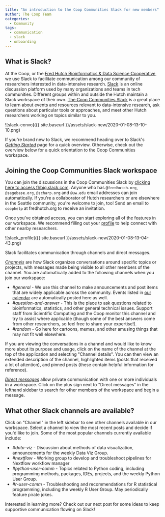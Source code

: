 ```yaml
---
title: "An introduction to the Coop Communities Slack for new members"
author: The Coop Team
categories:
  - Community
tags:
  - communication
  - slack
  - onboarding
---
```


## What is Slack?

At the Coop, or the [Fred Hutch Bioinformatics & Data Science Cooperative](https://research.fhcrc.org/coop/en.html), we use Slack to facilitate communication among our community of researchers interested in data-intensive research. [Slack](https://slack.com) is an online discussion platform used by many organizations and teams in tech communities. Different groups within and outside the Hutch maintain a Slack workspace of their own. [The Coop Communities Slack](https://fhbig.slack.com/) is a great place to learn about events and resources relevant to data-intensive research, ask questions about particular tools or approaches, and meet other Hutch researchers working on topics similar to you.

![slack-convo]({{ site.baseurl }}/assets/slack-new/2020-01-08-13-10-10.png)

If you're brand new to Slack, we recommend heading over to Slack's [_Getting Started_](https://slack.com/help/articles/218080037-getting-started-for-new-members) page for a quick overview. Otherwise, check out the overview below for a quick orientation to the Coop Communities workspace.

## Joining the Coop Communities Slack workspace

You can join the discussions in the Coop Communities Slack by [clicking here to access fhbig.slack.com](https://fhbig.slack.com/). Anyone who has `@fredhutch.org`, `@sagebase.org`, `@scharp.org` and `@uw.edu` email addresses can join automatically. If you're a collaborator of Hutch researchers or are elsewhere in the Seattle community, you're welcome to join, too! Send an email to `coophelp` at fredhutch.org to receive an invitation.

Once you've obtained access, you can start exploring all of the features in our workspace. We recommend filling out your [profile](https://slack.com/help/articles/204092246-Edit-your-profile) to help connect with other nearby researchers.

![slack_profile]({{ site.baseurl }}/assets/slack-new/2020-01-08-13-04-43.png)

Slack facilitates communication through channels and direct messages.

[_Channels_](https://slack.com/help/articles/360017938993-What-is-a-channel) are how Slack organizes conversations around specific topics or projects, with messages made being visible to all other members of the channel. You are automatically added to the following channels when you join our workspace:
- *#general* - We use this channel to make announcements and post items that are widely applicable across the community. Events listed in [our calendar](https://fredhutch.github.io/coop/calendar/) are automatically posted here as well.
- *#question-and-answer* - This is the place to ask questions related to bioinformatics, statistics, and other general technical issues. Support staff from Scientific Computing and the Coop monitor this channel and try to assist where applicable (though some of the best answers come from other researchers, so feel free to share your expertise!).
- *#random* - Go here for cartoons, memes, and other amusing things that may not fit well elsewhere.

If you are viewing the conversations in a channel and would like to know more about its purpose and usage, click on the name of the channel at the top of the application and selecting "Channel details". You can then view an extended description of the channel, highlighted items (posts that received a lot of attention), and pinned posts (these contain helpful information for reference).

[_Direct messages_](https://slack.com/help/articles/201457107-Send-and-read-messages) allow private communication with one or more individuals in a workspace. Click on the plus sign next to "Direct messages" in the lefthand sidebar to search for other members of the workspace and begin a message.

## What other Slack channels are available?

Click on "Channel" in the left sidebar to see other channels available in our workspace. Select a channel to view the most recent posts and decide if you'd like to join. Some of the most popular channels currently available include:

- *#data-viz* - Discussion about methods of data visualization, announcements for the weekly Data Viz Group.
- *#nextflow* - Working group to develop and troubleshoot pipelines for Nextflow workflow manager
- *#python-user-comm* - Topics related to Python coding, including programming methods, packages, IDEs, projects, and the weekly Python User Group.
- *#r-user-comm* - Troubleshooting and recommendations for R statistical programming, including the weekly R User Group. May periodically feature pirate jokes.

Interested in learning more? Check out our next post for some ideas to keep supportive communication flowing on Slack!
